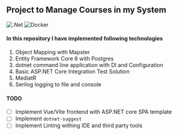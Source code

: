## Project to Manage Courses in my System

![.Net](https://img.shields.io/badge/.NET-5C2D91?style=for-the-badge&logo=.net&logoColor=white) ![Docker](https://img.shields.io/badge/docker-%230db7ed.svg?style=for-the-badge&logo=docker&logoColor=white)

#### In this repository I have implemented following technologies
1. Object Mapping with Mapster
2. Entity Framework Core 6 with Postgres
3. dotnet command line application with DI and Configuration
4. Basic ASP.NET Core Integration Test Solution
5. MediatR
6. Serilog logging to file and console


#### TODO
- [ ] Implement Vue/Vite frontend with ASP.NET core SPA template
- [ ] Implement ```dotnet-suggest```
- [ ] Implement Linting withing IDE and third party tools

